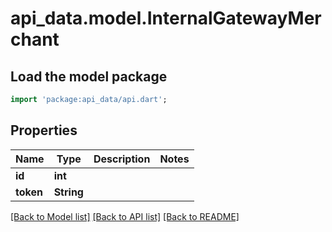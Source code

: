 # api_data.model.InternalGatewayMerchant

## Load the model package
```dart
import 'package:api_data/api.dart';
```

## Properties
Name | Type | Description | Notes
------------ | ------------- | ------------- | -------------
**id** | **int** |  | 
**token** | **String** |  | 

[[Back to Model list]](../README.md#documentation-for-models) [[Back to API list]](../README.md#documentation-for-api-endpoints) [[Back to README]](../README.md)


